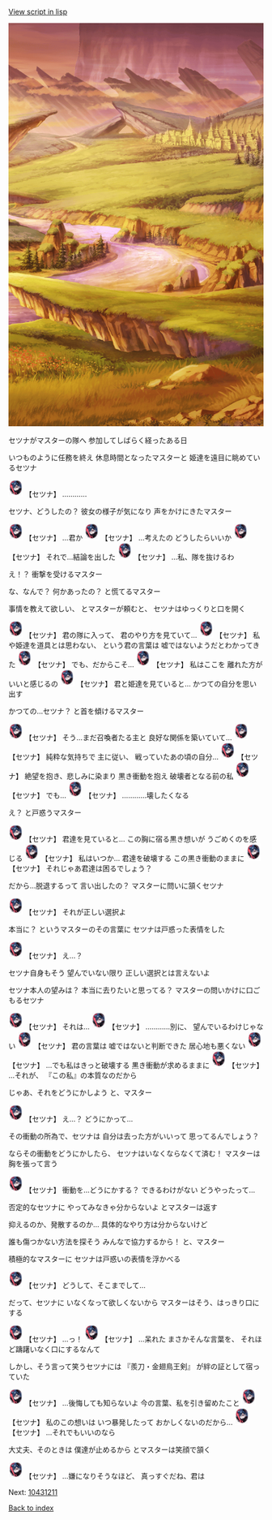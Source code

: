 [View script in lisp](../scripts/10391213.txt)

![plain_evening.png](../images/backgrounds/plain_evening.png)

セツナがマスターの隊へ
参加してしばらく経ったある日

いつものように任務を終え
休息時間となったマスターと
姫達を遠目に眺めているセツナ

<img src="../images/units/103921.png" alt="103921.png" height="34"/>
【セツナ】
…………

セツナ、どうしたの？
彼女の様子が気になり
声をかけにきたマスター

<img src="../images/units/103921.png" alt="103921.png" height="34"/>
【セツナ】
…君か

<img src="../images/units/103921.png" alt="103921.png" height="34"/>
【セツナ】
…考えたの
どうしたらいいか

<img src="../images/units/103921.png" alt="103921.png" height="34"/>
【セツナ】
それで…結論を出した

<img src="../images/units/103921.png" alt="103921.png" height="34"/>
【セツナ】
…私、隊を抜けるわ

え！？
衝撃を受けるマスター

な、なんで？
何かあったの？
と慌てるマスター

事情を教えて欲しい、
とマスターが頼むと、
セツナはゆっくりと口を開く

<img src="../images/units/103921.png" alt="103921.png" height="34"/>
【セツナ】
君の隊に入って、
君のやり方を見ていて…

<img src="../images/units/103921.png" alt="103921.png" height="34"/>
【セツナ】
私や姫達を道具とは思わない、
という君の言葉は
嘘ではないようだとわかってきた

<img src="../images/units/103921.png" alt="103921.png" height="34"/>
【セツナ】
でも、だからこそ…

<img src="../images/units/103921.png" alt="103921.png" height="34"/>
【セツナ】
私はここを
離れた方がいいと感じるの

<img src="../images/units/103921.png" alt="103921.png" height="34"/>
【セツナ】
君と姫達を見ていると…
かつての自分を思い出す

かつての…セツナ？
と首を傾けるマスター

<img src="../images/units/103921.png" alt="103921.png" height="34"/>
【セツナ】
そう…まだ召喚者たる主と
良好な関係を築いていて…

<img src="../images/units/103921.png" alt="103921.png" height="34"/>
【セツナ】
純粋な気持ちで
主に従い、
戦っていたあの頃の自分…

<img src="../images/units/103921.png" alt="103921.png" height="34"/>
【セツナ】
絶望を抱き、悲しみに染まり
黒き衝動を抱え
破壊者となる前の私

<img src="../images/units/103921.png" alt="103921.png" height="34"/>
【セツナ】
でも…

<img src="../images/units/103921.png" alt="103921.png" height="34"/>
【セツナ】
…………壊したくなる

え？
と戸惑うマスター

<img src="../images/units/103921.png" alt="103921.png" height="34"/>
【セツナ】
君達を見ていると…
この胸に宿る黒き想いが
うごめくのを感じる

<img src="../images/units/103921.png" alt="103921.png" height="34"/>
【セツナ】
私はいつか…
君達を破壊する
この黒き衝動のままに

<img src="../images/units/103921.png" alt="103921.png" height="34"/>
【セツナ】
それじゃあ君達は困るでしょう？

だから…脱退するって
言い出したの？
マスターに問いに頷くセツナ

<img src="../images/units/103921.png" alt="103921.png" height="34"/>
【セツナ】
それが正しい選択よ

本当に？
というマスターのその言葉に
セツナは戸惑った表情をした

<img src="../images/units/103921.png" alt="103921.png" height="34"/>
【セツナ】
え…？

セツナ自身もそう
望んでいない限り
正しい選択とは言えないよ

セツナ本人の望みは？
本当に去りたいと思ってる？
マスターの問いかけに口ごもるセツナ

<img src="../images/units/103921.png" alt="103921.png" height="34"/>
【セツナ】
それは…

<img src="../images/units/103921.png" alt="103921.png" height="34"/>
【セツナ】
…………別に、
望んでいるわけじゃない

<img src="../images/units/103921.png" alt="103921.png" height="34"/>
【セツナ】
君の言葉は
嘘ではないと判断できた
居心地も悪くない

<img src="../images/units/103921.png" alt="103921.png" height="34"/>
【セツナ】
…でも私はきっと破壊する
黒き衝動が求めるままに

<img src="../images/units/103921.png" alt="103921.png" height="34"/>
【セツナ】
…それが、
『この私』の本質なのだから

じゃあ、それをどうにかしよう
と、マスター

<img src="../images/units/103921.png" alt="103921.png" height="34"/>
【セツナ】
え…？
どうにかって…

その衝動の所為で、セツナは
自分は去った方がいいって
思ってるんでしょう？

ならその衝動をどうにかしたら、
セツナはいなくならなくて済む！
マスターは胸を張って言う

<img src="../images/units/103921.png" alt="103921.png" height="34"/>
【セツナ】
衝動を…どうにかする？
できるわけがない
どうやったって…

否定的なセツナに
やってみなきゃ分からないよ
とマスターは返す

抑えるのか、発散するのか…
具体的なやり方は分からないけど

誰も傷つかない方法を探そう
みんなで協力するから！
と、マスター

積極的なマスターに
セツナは戸惑いの表情を浮かべる

<img src="../images/units/103921.png" alt="103921.png" height="34"/>
【セツナ】
どうして、そこまでして…

だって、セツナに
いなくなって欲しくないから
マスターはそう、はっきり口にする

<img src="../images/units/103921.png" alt="103921.png" height="34"/>
【セツナ】
…っ！

<img src="../images/units/103921.png" alt="103921.png" height="34"/>
【セツナ】
…呆れた
まさかそんな言葉を、
それほど躊躇いなく口にするなんて

しかし、そう言って笑うセツナには
『羨刀・金翅鳥王剣』
が絆の証として宿っていた

<img src="../images/units/103921.png" alt="103921.png" height="34"/>
【セツナ】
…後悔しても知らないよ
今の言葉、私を引き留めたこと

<img src="../images/units/103921.png" alt="103921.png" height="34"/>
【セツナ】
私のこの想いは
いつ暴発したって
おかしくないのだから…

<img src="../images/units/103921.png" alt="103921.png" height="34"/>
【セツナ】
…それでもいいのなら

大丈夫、そのときは
僕達が止めるから
とマスターは笑顔で頷く

<img src="../images/units/103921.png" alt="103921.png" height="34"/>
【セツナ】
…嫌になりそうなほど、
真っすぐだね、君は


Next: [10431211](10431211.md)

[Back to index](index.md)
